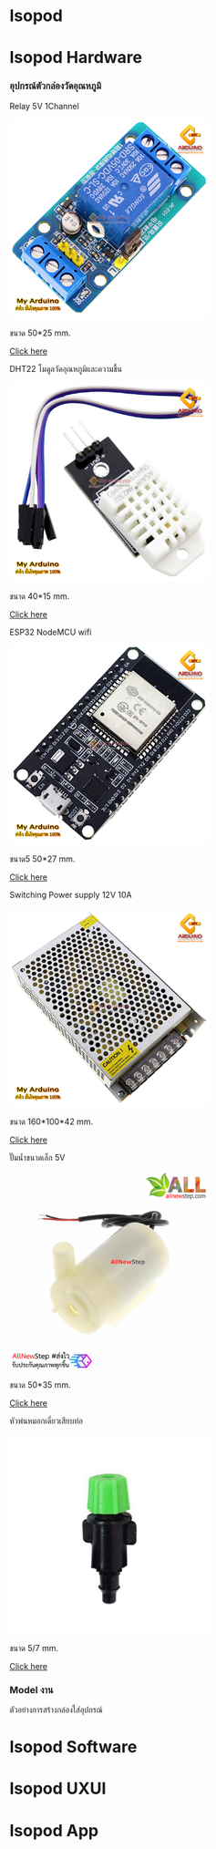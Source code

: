 # Isopod

<h1>Isopod Hardware</h1>
<h3>อุปกรณ์ตัวกล่องวัดอุณหภูมิ</h3>
<p>Relay 5V 1Channel<p>
<img src="ref/Relay.jpg" width="350">
<p>ขนาด 50*25 mm.<p>
<a href="shorturl.asia/A7FET">Click here</a>
<p>DHT22 โมดูลวัดอุณหภูมิและความชื้น<p>
<img src="ref/DHT22.jpg" width="350">
<p>ขนาด 40*15 mm.<p>
<a href="shorturl.asia/dxaPg">Click here</a>
<p>ESP32 NodeMCU wifi<p>
<img src="ref/esp32.jpg" width="350">
<p>ขนาด5 50*27 mm.<p>
<a href="shorturl.asia/12BPj">Click here</a>
<p>Switching Power supply 12V 10A</p>
<img src="ref/w4.jpg" width="350">
<p>ขนาด 160*100*42 mm.<p>
<a href="shorturl.asia/OuKLJ">Click here</a>
<p>ปั๊มน้ำขนาดเล็ก 5V<p>
<img src="ref/7f.jpg" width="350">
<p>ขนาด 50*35 mm.<p>
<a href="shorturl.asia/4vQm2">Click here</a>
<p>หัวพ่นหมอกเดี่ยวเสียบท่อ<p>
<img src="ref/60181231.jpg" width="350">
<p>ขนาด 5/7 mm.<p>
<a href="shorturl.asia/g2JtE">Click here</a>
<h3> Model งาน</h3>
<p>ตัวอย่างการสร้างกล่องใส่อุปกรณ์<p>



<h1>Isopod Software</h1>

<h1>Isopod UXUI</h1>

<h1>Isopod App</h1>
